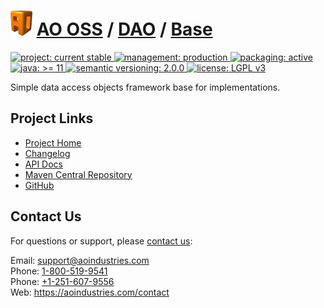 # [<img src="ao-logo.png" alt="AO Logo" width="35" height="40">](https://github.com/aoindustries) [AO OSS](https://github.com/aoindustries/ao-oss) / [DAO](https://github.com/aoindustries/ao-dao) / [Base](https://github.com/aoindustries/ao-dao-base)
<p>
	<a href="https://aoindustries.com/life-cycle#project-current-stable">
		<img src="https://oss.aoapps.com/ao-badges/project-current-stable.svg" alt="project: current stable" />
	</a>
	<a href="https://aoindustries.com/life-cycle#management-production">
		<img src="https://oss.aoapps.com/ao-badges/management-production.svg" alt="management: production" />
	</a>
	<a href="https://aoindustries.com/life-cycle#packaging-active">
		<img src="https://oss.aoapps.com/ao-badges/packaging-active.svg" alt="packaging: active" />
	</a>
	<br />
	<a href="https://docs.oracle.com/en/java/javase/11/docs/api/">
		<img src="https://oss.aoapps.com/ao-badges/java-11.svg" alt="java: &gt;= 11" />
	</a>
	<a href="http://semver.org/spec/v2.0.0.html">
		<img src="https://oss.aoapps.com/ao-badges/semver-2.0.0.svg" alt="semantic versioning: 2.0.0" />
	</a>
	<a href="https://www.gnu.org/licenses/lgpl-3.0">
		<img src="https://oss.aoapps.com/ao-badges/license-lgpl-3.0.svg" alt="license: LGPL v3" />
	</a>
</p>

Simple data access objects framework base for implementations.

## Project Links
* [Project Home](https://oss.aoapps.com/dao/base/)
* [Changelog](https://oss.aoapps.com/dao/base/changelog)
* [API Docs](https://oss.aoapps.com/dao/base/apidocs/)
* [Maven Central Repository](https://search.maven.org/artifact/com.aoapps/ao-dao-base)
* [GitHub](https://github.com/aoindustries/ao-dao-base)

## Contact Us
For questions or support, please [contact us](https://aoindustries.com/contact):

Email: [support@aoindustries.com](mailto:support@aoindustries.com)  
Phone: [1-800-519-9541](tel:1-800-519-9541)  
Phone: [+1-251-607-9556](tel:+1-251-607-9556)  
Web: https://aoindustries.com/contact
